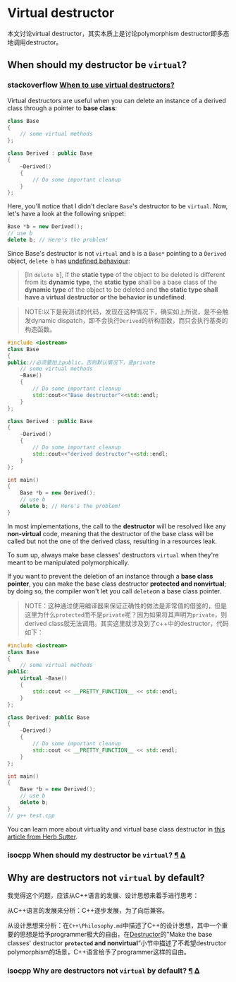 # Virtual destructor

本文讨论virtual destructor，其实本质上是讨论polymorphism destructor即多态地调用destructor。

## When should my destructor be `virtual`?

### stackoverflow [When to use virtual destructors?](https://stackoverflow.com/questions/461203/when-to-use-virtual-destructors)

Virtual destructors are useful when you can delete an instance of a derived class through a pointer to **base class**:

```cpp
class Base 
{
    // some virtual methods
};

class Derived : public Base
{
    ~Derived()
    {
        // Do some important cleanup
    }
};
```

Here, you'll notice that I didn't declare `Base`'s destructor to be `virtual`. Now, let's have a look at the following snippet:

```cpp
Base *b = new Derived();
// use b
delete b; // Here's the problem!
```

Since Base's destructor is not `virtual` and `b` is a `Base*` pointing to a `Derived` object, `delete b` has [undefined behaviour](https://stackoverflow.com/q/2397984/20984):

> [In `delete b`], if the **static type** of the object to be deleted is different from its **dynamic type**, the **static type** shall be a base class of the **dynamic type** of the object to be deleted and **the static type shall have a virtual destructor or the behavior is undefined**.

> NOTE:以下是我测试的代码，发现在这种情况下，确实如上所说，是不会触发dynamic dispatch，即不会执行`Derived`的析构函数，而只会执行基类的构造函数。

```cpp
#include <iostream>
class Base
{
public://必须要加上public，否则默认情况下，是private
    // some virtual methods
    ~Base()
    {
        // Do some important cleanup
        std::cout<<"Base destructor"<<std::endl;
    }
};

class Derived : public Base
{
    ~Derived()
    {
        // Do some important cleanup
        std::cout<<"derived destructor"<<std::endl;
    }
};

int main()
{
    Base *b = new Derived();
    // use b
    delete b; // Here's the problem!
}
```

In most implementations, the call to the **destructor** will be resolved like any **non-virtual** code, meaning that the destructor of the base class will be called but not the one of the derived class, resulting in a resources leak.

To sum up, always make base classes' destructors `virtual` when they're meant to be manipulated polymorphically.

If you want to prevent the deletion of an instance through a **base class pointer**, you can make the base class destructor **protected and nonvirtual**; by doing so, the compiler won't let you call `delete`on a base class pointer.

> NOTE：这种通过使用编译器来保证正确性的做法是非常值的借鉴的，但是这里为什么`protected`而不是`private`呢？因为如果将其声明为`private`，则derived class就无法调用。其实这里就涉及到了c++中的destructor，代码如下：

```cpp
#include <iostream>
class Base
{
	// some virtual methods
public:
	virtual ~Base()
	{
		std::cout << __PRETTY_FUNCTION__ << std::endl;
	}
};

class Derived: public Base
{
	~Derived()
	{
		// Do some important cleanup
		std::cout << __PRETTY_FUNCTION__ << std::endl;
	}
};

int main()
{
	Base *b = new Derived();
	// use b
	delete b;
}
// g++ test.cpp

```



You can learn more about virtuality and virtual base class destructor in [this article from Herb Sutter](http://www.gotw.ca/publications/mill18.htm).

### isocpp When should my destructor be `virtual`? [¶](https://isocpp.org/wiki/faq/virtual-functions#virtual-dtors) [Δ](https://isocpp.org/wiki/faq/virtual-functions#)



## Why are destructors not `virtual` by default?

我觉得这个问题，应该从C++语言的发展、设计思想来着手进行思考：

从C++语言的发展来分析：C++逐步发展，为了向后兼容。

从设计思想来分析：在`C++\Philosophy.md`中描述了C++的设计思想，其中一个重要的思想是给予programmer极大的自由，在[Destructor](./Destructor.md)的”Make the base classes' destructor **`protected` and nonvirtual**“小节中描述了不希望destructor polymorphism的场景，C++语言给予了programmer这样的自由。

### isocpp Why are destructors not `virtual` by default? [¶](https://isocpp.org/wiki/faq/virtual-functions#virtual-dtor-rationale) [Δ](https://isocpp.org/wiki/faq/virtual-functions#)

